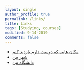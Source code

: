 ```yaml
---
layout: single
author_profile: true
permalink: /links/
title: Links
tags: [Studying, courses]
modified: 9-14-2019
comments: false
---
```




* [مکان هایی که دوست دارم بازدید کنم](https://www.tripadvisor.com/Attractions-g295424-Activities-Dubai_Emirate_of_Dubai.html)
* [شهر من](https://my.tehran.ir)
* [دانشگاه من](https://www.iust.ac.ir)

